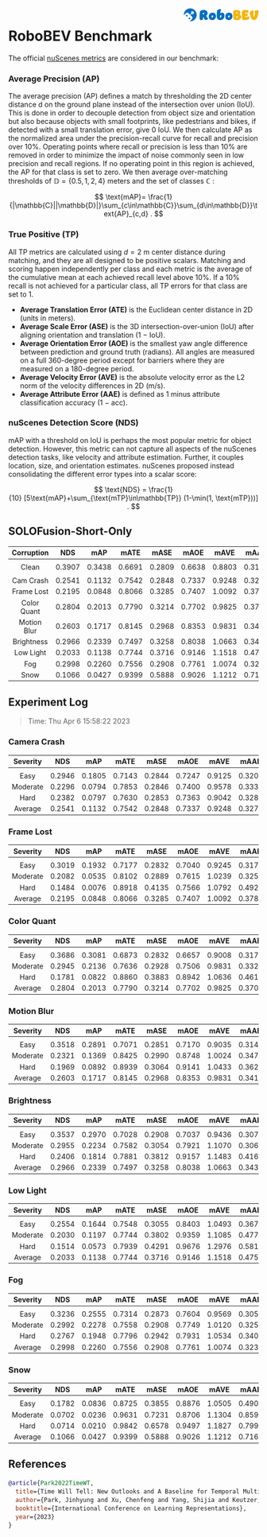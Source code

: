<img src="../figs/logo2.png" align="right" width="30%">

# RoboBEV Benchmark

The official [nuScenes metrics](https://www.nuscenes.org/object-detection/?externalData=all&mapData=all&modalities=Any) are considered in our benchmark:

### Average Precision (AP)

The average precision (AP) defines a match by thresholding the 2D center distance d on the ground plane instead of the intersection over union (IoU). This is done in order to decouple detection from object size and orientation but also because objects with small footprints, like pedestrians and bikes, if detected with a small translation error, give $0$ IoU.
We then calculate AP as the normalized area under the precision-recall curve for recall and precision over 10%. Operating points where recall or precision is less than $10$% are removed in order to minimize the impact of noise commonly seen in low precision and recall regions. If no operating point in this region is achieved, the AP for that class is set to zero. We then average over-matching thresholds of $\mathbb{D}=\{0.5, 1, 2, 4\}$ meters and the set of classes $\mathbb{C}$ :

$$
\text{mAP}= \frac{1}{|\mathbb{C}||\mathbb{D}|}\sum_{c\in\mathbb{C}}\sum_{d\in\mathbb{D}}\text{AP}_{c,d} .
$$

### True Positive (TP)

All TP metrics are calculated using $d=2$ m center distance during matching, and they are all designed to be positive scalars. Matching and scoring happen independently per class and each metric is the average of the cumulative mean at each achieved recall level above $10$%. If a $10$% recall is not achieved for a particular class, all TP errors for that class are set to $1$. 

- **Average Translation Error (ATE)** is the Euclidean center distance in 2D (units in meters). 
- **Average Scale Error (ASE)** is the 3D intersection-over-union (IoU) after aligning orientation and translation ($1$ − IoU).
- **Average Orientation Error (AOE)** is the smallest yaw angle difference between prediction and ground truth (radians). All angles are measured on a full $360$-degree period except for barriers where they are measured on a $180$-degree period.
- **Average Velocity Error (AVE)** is the absolute velocity error as the L2 norm of the velocity differences in 2D (m/s).
- **Average Attribute Error (AAE)** is defined as $1$ minus attribute classification accuracy ($1$ − acc).

### nuScenes Detection Score (NDS)
mAP with a threshold on IoU is perhaps the most popular metric for object detection. However, this metric can not capture all aspects of the nuScenes detection tasks, like velocity and attribute estimation. Further, it couples location, size, and orientation estimates. nuScenes proposed instead consolidating the different error types into a scalar score:

$$
\text{NDS} = \frac{1}{10} [5\text{mAP}+\sum_{\text{mTP}\in\mathbb{TP}} (1-\min(1, \text{mTP}))] .
$$


## SOLOFusion-Short-Only

| **Corruption** | **NDS** | **mAP** | **mATE** | **mASE** | **mAOE** | **mAVE** | **mAAE** |
| :------------: | :-----: | :-----: | :------: | :------: | :------: | :------: | :------: |
| |
| Clean          | 0.3907    | 0.3438    | 0.6691     | 0.2809     | 0.6638     | 0.8803     | 0.3180     |
| |
| Cam Crash      | 0.2541    | 0.1132    | 0.7542     | 0.2848     | 0.7337     | 0.9248     | 0.3273     |
| Frame Lost     | 0.2195    | 0.0848    | 0.8066     | 0.3285     | 0.7407     | 1.0092     | 0.3785     |
| Color Quant    | 0.2804    | 0.2013    | 0.7790     | 0.3214     | 0.7702     | 0.9825     | 0.3706     |
| Motion Blur    | 0.2603    | 0.1717    | 0.8145     | 0.2968     | 0.8353     | 0.9831     | 0.3414     |
| Brightness     | 0.2966    | 0.2339    | 0.7497     | 0.3258     | 0.8038     | 1.0663     | 0.3433     |
| Low Light      | 0.2033    | 0.1138    | 0.7744     | 0.3716     | 0.9146     | 1.1518     | 0.4757     |
| Fog            | 0.2998    | 0.2260    | 0.7556     | 0.2908     | 0.7761     | 1.0074     | 0.3238     |
| Snow           | 0.1066    | 0.0427    | 0.9399     | 0.5888     | 0.9026     | 1.1212     | 0.7160     |


## Experiment Log

> Time: Thu Apr  6 15:58:22 2023


### Camera Crash

| **Severity** | **NDS** | **mAP** | **mATE** | **mASE** | **mAOE** | **mAVE** | **mAAE** |
| :----------: | :-----: | :-----: | :------: | :------: | :------: | :------: | :------: |
| |
| Easy         | 0.2946    | 0.1805    | 0.7143     | 0.2844     | 0.7247     | 0.9125     | 0.3202     |
| Moderate     | 0.2296    | 0.0794    | 0.7853     | 0.2846     | 0.7400     | 0.9578     | 0.3334     |
| Hard         | 0.2382    | 0.0797    | 0.7630     | 0.2853     | 0.7363     | 0.9042     | 0.3282     |
| Average      | 0.2541    | 0.1132    | 0.7542     | 0.2848     | 0.7337     | 0.9248     | 0.3273     |


### Frame Lost

| **Severity** | **NDS** | **mAP** | **mATE** | **mASE** | **mAOE** | **mAVE** | **mAAE** |
| :----------: | :-----: | :-----: | :------: | :------: | :------: | :------: | :------: |
| |
| Easy         | 0.3019    | 0.1932    | 0.7177     | 0.2832     | 0.7040     | 0.9245     | 0.3178     |
| Moderate     | 0.2082    | 0.0535    | 0.8102     | 0.2889     | 0.7615     | 1.0239     | 0.3254     |
| Hard         | 0.1484    | 0.0076    | 0.8918     | 0.4135     | 0.7566     | 1.0792     | 0.4924     |
| Average      | 0.2195    | 0.0848    | 0.8066     | 0.3285     | 0.7407     | 1.0092     | 0.3785     |


### Color Quant

| **Severity** | **NDS** | **mAP** | **mATE** | **mASE** | **mAOE** | **mAVE** | **mAAE** |
| :----------: | :-----: | :-----: | :------: | :------: | :------: | :------: | :------: |
| |
| Easy         | 0.3686    | 0.3081    | 0.6873     | 0.2832     | 0.6657     | 0.9008     | 0.3174     |
| Moderate     | 0.2945    | 0.2136    | 0.7636     | 0.2928     | 0.7506     | 0.9831     | 0.3327     |
| Hard         | 0.1781    | 0.0822    | 0.8860     | 0.3883     | 0.8942     | 1.0636     | 0.4618     |
| Average      | 0.2804    | 0.2013    | 0.7790     | 0.3214     | 0.7702     | 0.9825     | 0.3706     |


### Motion Blur

| **Severity** | **NDS** | **mAP** | **mATE** | **mASE** | **mAOE** | **mAVE** | **mAAE** |
| :----------: | :-----: | :-----: | :------: | :------: | :------: | :------: | :------: |
| |
| Easy         | 0.3518    | 0.2891    | 0.7071     | 0.2851     | 0.7170     | 0.9035     | 0.3147     |
| Moderate     | 0.2321    | 0.1369    | 0.8425     | 0.2990     | 0.8748     | 1.0024     | 0.3471     |
| Hard         | 0.1969    | 0.0892    | 0.8939     | 0.3064     | 0.9141     | 1.0433     | 0.3624     |
| Average      | 0.2603    | 0.1717    | 0.8145     | 0.2968     | 0.8353     | 0.9831     | 0.3414     |


### Brightness

| **Severity** | **NDS** | **mAP** | **mATE** | **mASE** | **mAOE** | **mAVE** | **mAAE** |
| :----------: | :-----: | :-----: | :------: | :------: | :------: | :------: | :------: |
| |
| Easy         | 0.3537    | 0.2970    | 0.7028     | 0.2908     | 0.7037     | 0.9436     | 0.3070     |
| Moderate     | 0.2955    | 0.2234    | 0.7582     | 0.3054     | 0.7921     | 1.1070     | 0.3068     |
| Hard         | 0.2406    | 0.1814    | 0.7881     | 0.3812     | 0.9157     | 1.1483     | 0.4162     |
| Average      | 0.2966    | 0.2339    | 0.7497     | 0.3258     | 0.8038     | 1.0663     | 0.3433     |


### Low Light

| **Severity** | **NDS** | **mAP** | **mATE** | **mASE** | **mAOE** | **mAVE** | **mAAE** |
| :----------: | :-----: | :-----: | :------: | :------: | :------: | :------: | :------: |
| |
| Easy         | 0.2554    | 0.1644    | 0.7548     | 0.3055     | 0.8403     | 1.0493     | 0.3674     |
| Moderate     | 0.2030    | 0.1197    | 0.7744     | 0.3802     | 0.9359     | 1.1085     | 0.4777     |
| Hard         | 0.1514    | 0.0573    | 0.7939     | 0.4291     | 0.9676     | 1.2976     | 0.5819     |
| Average      | 0.2033    | 0.1138    | 0.7744     | 0.3716     | 0.9146     | 1.1518     | 0.4757     |


### Fog

| **Severity** | **NDS** | **mAP** | **mATE** | **mASE** | **mAOE** | **mAVE** | **mAAE** |
| :----------: | :-----: | :-----: | :------: | :------: | :------: | :------: | :------: |
| |
| Easy         | 0.3236    | 0.2555    | 0.7314     | 0.2873     | 0.7604     | 0.9569     | 0.3051     |
| Moderate     | 0.2992    | 0.2278    | 0.7558     | 0.2908     | 0.7749     | 1.0120     | 0.3258     |
| Hard         | 0.2767    | 0.1948    | 0.7796     | 0.2942     | 0.7931     | 1.0534     | 0.3406     |
| Average      | 0.2998    | 0.2260    | 0.7556     | 0.2908     | 0.7761     | 1.0074     | 0.3238     |


### Snow

| **Severity** | **NDS** | **mAP** | **mATE** | **mASE** | **mAOE** | **mAVE** | **mAAE** |
| :----------: | :-----: | :-----: | :------: | :------: | :------: | :------: | :------: |
| |
| Easy         | 0.1782    | 0.0836    | 0.8725     | 0.3855     | 0.8876     | 1.0505     | 0.4901     |
| Moderate     | 0.0702    | 0.0236    | 0.9631     | 0.7231     | 0.8706     | 1.1304     | 0.8590     |
| Hard         | 0.0714    | 0.0210    | 0.9842     | 0.6578     | 0.9497     | 1.1827     | 0.7990     |
| Average      | 0.1066    | 0.0427    | 0.9399     | 0.5888     | 0.9026     | 1.1212     | 0.7160     |



## References

```bib
@article{Park2022TimeWT,
  title={Time Will Tell: New Outlooks and A Baseline for Temporal Multi-View 3D Object Detection},
  author={Park, Jinhyung and Xu, Chenfeng and Yang, Shijia and Keutzer, Kurt and Kitani, Kris and Tomizuka, Masayoshi and Zhan, Wei},
  booktitle={International Conference on Learning Representations},
  year={2023}
}
```

